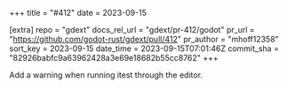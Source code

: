+++
title = "#412"
date = 2023-09-15

[extra]
repo = "gdext"
docs_rel_url = "gdext/pr-412/godot"
pr_url = "https://github.com/godot-rust/gdext/pull/412"
pr_author = "mhoff12358"
sort_key = 2023-09-15
date_time = 2023-09-15T07:01:46Z
commit_sha = "82926babfc9a63962428a3e69e18682b55cc8762"
+++

Add a warning when running itest through the editor.

